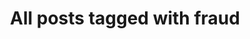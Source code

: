 ---
layout: tag
title: "All posts tagged with fraud"
permalink: /weblog/tags/fraud/
taxonomy: fraud
---